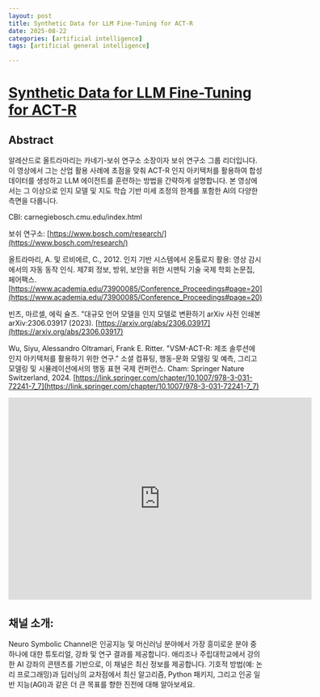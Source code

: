 ```yaml
---
layout: post
title: Synthetic Data for LLM Fine-Tuning for ACT-R
date: 2025-08-22
categories: [artificial intelligence]
tags: [artificial general intelligence]

---
```


# [Synthetic Data for LLM Fine-Tuning for ACT-R](https://www.youtube.com/watch?v=k1AFMmidloE)

## Abstract

알레산드로 올트라마리는 카네기-보쉬 연구소 소장이자 보쉬 연구소 그룹 리더입니다. 이 영상에서 그는 산업 활용 사례에 초점을 맞춰 ACT-R 인지 아키텍처를 활용하여 합성 데이터를 생성하고 LLM 에이전트를 훈련하는 방법을 간략하게 설명합니다. 본 영상에서는 그 이상으로 인지 모델 및 지도 학습 기반 미세 조정의 한계를 포함한 AI의 다양한 측면을 다룹니다.

CBI: carnegiebosch.cmu.edu/index.html

보쉬 연구소: [https://www.bosch.com/research/](https://www.bosch.com/research/)

올트라마리, A. 및 르비에르, C., 2012. 인지 기반 시스템에서 온톨로지 활용: 영상 감시에서의 자동 동작 인식. 제7회 정보, 방위, 보안을 위한 시맨틱 기술 국제 학회 논문집, 페어팩스. [https://www.academia.edu/73900085/Conference_Proceedings#page=20](https://www.academia.edu/73900085/Conference_Proceedings#page=20)

빈츠, 마르셀, 에릭 슐츠. "대규모 언어 모델을 인지 모델로 변환하기 arXiv 사전 인쇄본 arXiv:2306.03917 (2023). [https://arxiv.org/abs/2306.03917](https://arxiv.org/abs/2306.03917)

Wu, Siyu, Alessandro Oltramari, Frank E. Ritter. "VSM-ACT-R: 제조 솔루션에 인지 아키텍처를 활용하기 위한 연구." 소셜 컴퓨팅, 행동-문화 모델링 및 예측, 그리고 모델링 및 시뮬레이션에서의 행동 표현 국제 컨퍼런스. Cham: Springer Nature Switzerland, 2024. [https://link.springer.com/chapter/10.1007/978-3-031-72241-7_7](https://link.springer.com/chapter/10.1007/978-3-031-72241-7_7)

<iframe width="600" height="400" src="https://www.youtube.com/embed/k1AFMmidloE?si=2oD0rCFse_7ix3CF" title="YouTube video player" frameborder="0" allow="accelerometer; autoplay; clipboard-write; encrypted-media; gyroscope; picture-in-picture; web-share" referrerpolicy="strict-origin-when-cross-origin" allowfullscreen></iframe>

## 채널 소개:
Neuro Symbolic Channel은 인공지능 및 머신러닝 분야에서 가장 흥미로운 분야 중 하나에 대한 튜토리얼, 강좌 및 연구 결과를 제공합니다. 애리조나 주립대학교에서 강의한 AI 강좌의 콘텐츠를 기반으로, 이 채널은 최신 정보를 제공합니다. 기호적 방법(예: 논리 프로그래밍)과 딥러닝의 교차점에서 최신 알고리즘, Python 패키지, 그리고 인공 일반 지능(AGI)과 같은 더 큰 목표를 향한 진전에 대해 알아보세요.

